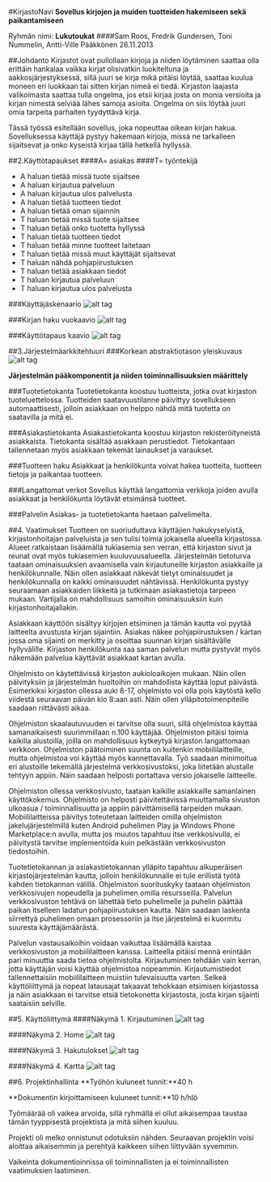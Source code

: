 #KirjastoNavi
**Sovellus kirjojen ja muiden tuotteiden hakemiseen sekä paikantamiseen**

Ryhmän nimi: **Lukutoukat**
####Sam Roos, Fredrik Gundersen, Toni Nummelin, Antti-Ville Pääkkönen
26.11.2013

##Johdanto
Kirjastot ovat pullollaan kirjoja ja niiden löytäminen saattaa olla erittäin hankalaa vaikka kirjat olisivatkin luokiteltuna ja aakkosjärjestyksessä, sillä juuri se kirja mikä pitäisi löytää, saattaa kuulua moneen eri luokkaan tai sitten kirjan nimeä ei tiedä. Kirjaston laajasta valikoimasta saattaa tulla ongelma, jos etsii kirjaa josta on monia versioita ja kirjan nimestä selviää lähes samoja asioita. Ongelma on siis löytää juuri omia tarpeita parhaiten tyydyttävä kirja.

Tässä työssä esitellään sovellus, joka nopeuttaa oikean kirjan hakua. Sovelluksessa käyttäjä pystyy hakemaan kirjoja, missä ne tarkalleen sijaitsevat ja onko kyseistä kirjaa tällä hetkellä hyllyssä.


##2.Käyttötapaukset
####A= asiakas
####T= työntekijä
-	A haluan tietää missä tuote sijaitsee
-	A haluan kirjautua palveluun
-	A haluan kirjautua ulos palvelusta
-	A haluan tietää tuotteen tiedot
-	A haluan tietää oman sijainnin
-	T haluan tietää missä tuote sijaitsee
-	T haluan tietää onko tuotetta hyllyssä
-	T haluan tietää tuotteen tiedot
-	T haluan tietää minne tuotteet laitetaan
-	T haluan tietää missä muut käyttäjät sijaitsevat
-	T haluan nähdä pohjapiirustuksen
-	T haluan tietää asiakkaan tiedot
-	T haluan kirjautua palveluun
-	T haluan kirjautua ulos palvelusta
	

###Käyttäjäskenaario
![alt tag](http://users.metropolia.fi/~toninu/K%e4ytt%e4j%e4skenaario.JPG)

###Kirjan haku vuokaavio
![alt tag](http://users.metropolia.fi/~samr/kauppa_projekti/KauppaNavi/flowchart.jpg)

###Käyttötapaus kaavio
![alt tag](http://users.metropolia.fi/~fredrikg/ohjelmisto/käyttötapauskaavio.png)

##3.Järjestelmäarkkitehtuuri
###Korkean abstraktiotason yleiskuvaus
![alt tag](http://users.metropolia.fi/~toninu/abstraktio1.PNG)

**Järjestelmän pääkomponentit ja niiden toiminnallisuuksien määrittely**

###Tuotetietokanta
Tuotetietokanta koostuu tuotteista, jotka ovat kirjaston tuoteluettelossa. Tuotteiden saatavuustilanne päivittyy sovellukseen automaattisesti, jolloin asiakkaan on helppo nähdä mitä tuotetta on saatavilla ja mitä ei. 

###Asiakastietokanta
Asiakastietokanta koostuu kirjaston rekisteröityneistä asiakkaista. Tietokanta sisältää asiakkaan perustiedot. Tietokantaan tallennetaan myös asiakkaan tekemät lainaukset ja varaukset.

###Tuotteen haku
Asiakkaat ja henkilökunta voivat hakea tuotteita, tuotteen tietoja ja paikantaa tuotteen.

###Langattomat verkot
Sovellus käyttää langattomia verkkoja joiden avulla asiakkaat ja henkilökunta löytävät etsimänsä tuotteet.

###Palvelin
Asiakas- ja tuotetietokanta haetaan palvelimelta.

##4. Vaatimukset
Tuotteen on suoriuduttava käyttäjien hakukyselyistä, kirjastonhoitajan palveluista ja sen tulisi toimia jokaisella alueella kirjastossa. Alueet ratkaistaan lisäämällä tukiasemia sen verran, että kirjaston sivut ja reunat ovat myös tukiasemien kuuluvuusalueella. Järjestelmän tietoturva taataan ominaisuuksien avaamisella vain kirjautuneille kirjaston asiakkaille ja henkilökunnalle. Näin ollen asiakkaat näkevät tietyt ominaisuudet ja henkilökunnalla on kaikki ominaisuudet nähtävissä. Henkilökunta pystyy seuraamaan asiakkaiden liikkeitä ja tutkimaan asiakastietoja tarpeen mukaan. Vartijalla on mahdollisuus samoihin ominaisuuksiin kuin kirjastonhoitajallakin.

Asiakkaan käyttöön sisältyy kirjojen etsiminen ja tämän kautta voi pyytää laitteelta avustusta kirjan sijaintiin. Asiakas näkee pohjapiirustuksen / kartan jossa oma sijainti on merkitty ja osoittaa suunnan kirjan sisältävälle hyllyvälille. Kirjaston henkilökunta saa saman palvelun mutta pystyvät myös näkemään palvelua käyttävät asiakkaat kartan avulla.

Ohjelmisto on käytettävissä kirjaston aukioloaikojen mukaan. Näin ollen päivityksiin ja järjestelmän huoltoihin on mahdollista käyttää loput päivästä. Esimerkiksi kirjaston ollessa auki 8-17, ohjelmisto voi olla pois käytöstä kello viidestä seuraavan päivän klo 8:aan asti. Näin ollen ylläpitotoimenpiteille saadaan riittävästi aikaa. 

Ohjelmiston skaalautuvuuden ei tarvitse olla suuri, sillä ohjelmistoa käyttää samanaikaisesti suurimmillaan n.100 käyttäjää. Ohjelmiston pitäisi toimia kaikilla alustoilla, joilla on mahdollisuus kytkeytyä kirjaston langattomaan verkkoon. Ohjelmiston päätoiminen suunta on kuitenkin mobiililaitteille, mutta ohjelmistoa voi käyttää myös kannettavalla. Työ saadaan minimoitua eri alustoille tekemällä järjestelmä verkkosivustoksi, joka liitetään alustalle tehtyyn appiin. Näin saadaan helposti portattava versio jokaiselle laitteelle.

Ohjelmiston ollessa verkkosivusto, taataan kaikille asiakkaille samanlainen käyttökokemus. Ohjelmisto on helposti päivitettävissä muuttamalla sivuston ulkoasua / toiminnallisuutta ja appiin päivittämisellä tarpeiden mukaan. Mobiililaitteissa päivitys toteutetaan laitteiden omilla ohjelmiston jakelujärjestelmillä kuten Android puhelimen Play ja Windows Phone Marketplace:n avulla, mutta jos muutos tapahtuu itse verkkosivulla, ei päivitystä tarvitse implementoida kuin pelkästään verkkosivuston tiedostoihin.

Tuotetietokannan ja asiakastietokannan ylläpito tapahtuu alkuperäisen kirjastojärjestelmän kautta, jolloin henkilökunnalle ei tule erillistä työtä kahden tietokannan välillä.
Ohjelmiston suorituskyky taataan ohjelmiston verkkosivujen nopeudella ja puhelimen omilla resursseilla. Palvelun verkkosivuston tehtävä on lähettää tieto puhelimelle ja puhelin päättää paikan itselleen ladatun pohjapiirustuksen kautta. Näin saadaan laskenta siirrettyä puhelimen omaan prosessoriin ja itse järjestelmä ei kuormitu suuresta käyttäjämäärästä.

Palvelun vastausaikoihin voidaan vaikuttaa lisäämällä kaistaa verkkosivuston ja mobiililaitteen kanssa. Laitteella  pitäisi mennä enintään pari minuuttia saada tietoa ohjelmistolta. Kirjautuminen tehdään vain kerran, jotta käyttäjän voisi käyttää ohjelmistoa nopeammin. Kirjautumistiedot tallennettaisiin mobiililaitteen muistiin tulevaisuutta varten. Selkeä käyttöliittymä ja nopeat latausajat takaavat tehokkaan etsimisen kirjastossa ja näin asiakkaan ei tarvitse etsiä tietokonetta kirjastosta, josta kirjan sijainti saataisiin selville.
 

##5. Käyttöliittymä
####Näkymä 1. Kirjautuminen
![alt tag](http://users.metropolia.fi/~anttivip/Ohjelmistotuotanto/projekti/KauppaNavi/images/naytto_sign_in.jpg)

####Näkymä 2. Home
![alt tag](http://users.metropolia.fi/~anttivip/Ohjelmistotuotanto/projekti/KauppaNavi/images/naytto.jpg)

####Näkymä 3. Hakutulokset
![alt tag](http://users.metropolia.fi/~anttivip/Ohjelmistotuotanto/projekti/KauppaNavi/images/naytto_search.jpg)

####Näkymä 4. Kartta
![alt tag](http://users.metropolia.fi/~anttivip/Ohjelmistotuotanto/projekti/KauppaNavi/images/naytto_kartta.jpg)


##6. Projektinhallinta
**Työhön kuluneet tunnit:**40 h

**Dokumentin kirjoittamiseen kuluneet tunnit:**10 h/hlö

Työmäärää oli vaikea arvoida, sillä ryhmällä ei ollut aikaisempaa taustaa tämän tyyppisestä projektista ja mitä siihen kuuluu.

Projekti oli melko onnistunut odotuksiin nähden. Seuraavan projektin voisi aloittaa aikaisemmin ja perehtyä kaikkeen siihen liittyvään syvemmin.

Vaikeinta dokumentioinnissa oli toiminnallisten ja ei toiminnallisten vaatimuksien laatiminen.
